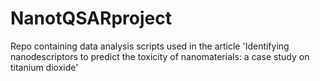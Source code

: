# NanotQSARproject
Repo containing data analysis scripts used in the article 'Identifying nanodescriptors to predict the toxicity of nanomaterials: a case study on titanium dioxide'
